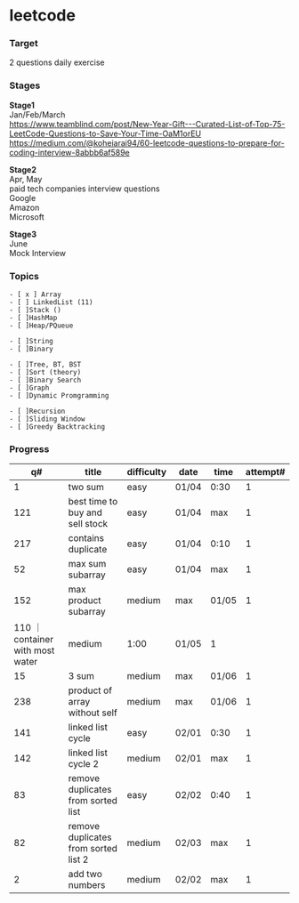 # leetcode

### Target
2 questions daily exercise 

### Stages
**Stage1** \
Jan/Feb/March \
https://www.teamblind.com/post/New-Year-Gift---Curated-List-of-Top-75-LeetCode-Questions-to-Save-Your-Time-OaM1orEU \
https://medium.com/@koheiarai94/60-leetcode-questions-to-prepare-for-coding-interview-8abbb6af589e 

**Stage2** \
Apr, May \
paid tech companies interview questions \
Google \
Amazon \
Microsoft 

**Stage3** \
June \
Mock Interview


### Topics

	- [ x ] Array
	- [ ] LinkedList (11)
	- [ ]Stack ()
	- [ ]HashMap
	- [ ]Heap/PQueue

	- [ ]String
	- [ ]Binary

	- [ ]Tree, BT, BST
	- [ ]Sort (theory)
    - [ ]Binary Search
	- [ ]Graph
	- [ ]Dynamic Promgramming
	
	- [ ]Recursion
	- [ ]Sliding Window
	- [ ]Greedy Backtracking
	
	

### Progress
	
q# | title | difficulty | date | time | attempt#
---| ----- | ---------- | ---- | ---- | --------
1  | two sum | easy | 01/04 | 0:30 | 1 
121  | best time to buy and sell stock | easy | 01/04 | max | 1
217 | contains duplicate | easy | 01/04 | 0:10 | 1
52 | max sum subarray | easy | 01/04 | max | 1
152| max product subarray       | medium | max | 01/05 | 1
110 ｜ container with most water | medium | 1:00 | 01/05 | 1
15 | 3 sum                      | medium | max | 01/06 | 1
238 | product of array without self | medium | max | 01/06 |1
141 | linked list cycle | easy | 02/01 | 0:30  |1
142 | linked list cycle 2 | medium | 02/01 | max | 1
83 | remove duplicates from sorted list | easy | 02/02 | 0:40 | 1
82 | remove duplicates from sorted list 2| medium | 02/03 | max | 1
2 | add two numbers | medium | 02/02 | max | 1




